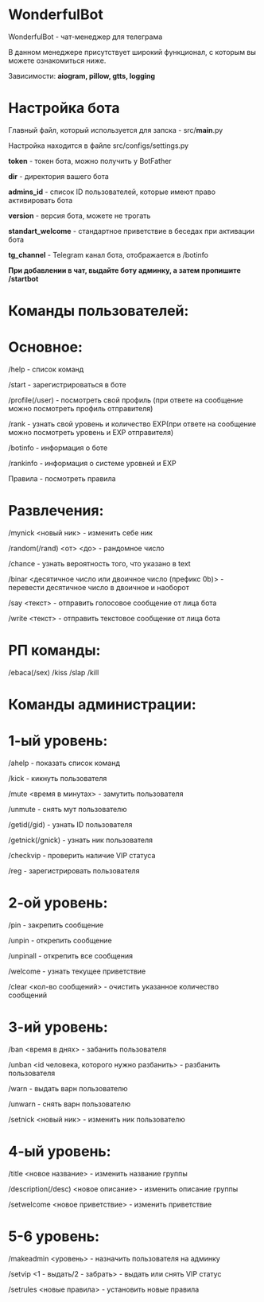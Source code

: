 # WonderfulBot
WonderfulBot - чат-менеджер для телеграма

В данном менеджере присутствует широкий функционал, с которым вы можете ознакомиться ниже.

Зависимости: **aiogram, pillow, gtts, logging**


# Настройка бота
Главный файл, который используется для запска - src/__main__.py

Настройка находится в файле src/configs/settings.py

**token** - токен бота, можно получить у BotFather

**dir** - директория вашего бота

**admins_id** - список ID пользователей, которые имеют право активировать бота

**version** - версия бота, можете не трогать

**standart_welcome** - стандартное приветствие в беседах при активации бота

**tg_channel** - Telegram канал бота, отображается в /botinfo

**При добавлении в чат, выдайте боту админку, а затем пропишите /startbot**



# Команды пользователей:

# Основное:

/help - список команд

/start - зарегистрироваться в боте

/profile(/user) - посмотреть свой профиль (при ответе на сообщение можно посмотреть профиль отправителя)

/rank - узнать свой уровень и количество EXP(при ответе на сообщение можно посмотреть уровень и EXP отправителя)

/botinfo - информация о боте

/rankinfo - информация о системе уровней и EXP

Правила - посмотреть правила

# Развлечения:

/mynick <новый ник> - изменить себе ник

/random(/rand) <от> <до> - рандомное число

/chance <text> - узнать вероятность того, что указано в text

/binar <десятичное число или двоичное число (префикс 0b)> - перевести десятичное число в двоичное и наоборот

/say <текст> - отправить голосовое сообщение от лица бота

/write <текст> - отправить текстовое сообщение от лица бота

# РП команды: 
  
/ebaca(/sex) /kiss /slap /kill


# Команды администрации:

  
# 1-ый уровень:

/ahelp - показать список команд

/kick - кикнуть пользователя

/mute <время в минутах> - замутить пользователя

/unmute - снять мут пользователю

/getid(/gid) - узнать ID пользователя

/getnick(/gnick) - узнать ник пользователя

/checkvip - проверить наличие VIP статуса

/reg - зарегистрировать пользователя


# 2-ой уровень:

/pin - закрепить сообщение

/unpin - открепить сообщение

/unpinall - открепить все сообщения

/welcome - узнать текущее приветствие
  
/clear <кол-во сообщений> - очистить указанное количество сообщений


# 3-ий уровень:

/ban <время в днях> - забанить пользователя

/unban <id человека, которого нужно разбанить> - разбанить пользователя

/warn - выдать варн пользователю

/unwarn - снять варн пользователю

/setnick <новый ник> - изменить ник пользователю


# 4-ый уровень:
  
/title <новое название> - изменить название группы
  
/description(/desc) <новое описание> - изменить описание группы
  
/setwelcome <новое приветствие> - изменить приветствие


# 5-6 уровень:
  
/makeadmin <уровень> - назначить пользователя на админку
  
/setvip <1 - выдать/2 - забрать> - выдать или снять VIP статус
  
/setrules <новые правила> - установить новые правила

